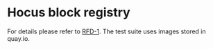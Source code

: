 # Hocus block registry

For details please refer to [RFD-1](/rfd/0001-block-registry.md).
The test suite uses images stored in quay.io.
